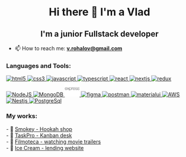 <h1 align="center">Hi there 👋 I'm a Vlad</h1>
<h2 align="center">I'm a junior Fullstack developer</h2>

- 📫 How to reach me: **v.rohalov@gmail.com**

<h3 align="left">Languages and Tools:</h3>
<p align="left"> 
  <a href="https://www.w3.org/html/" target="_blank" rel="noreferrer">
  <img src="https://cdn.jsdelivr.net/gh/devicons/devicon/icons/html5/html5-original-wordmark.svg" alt="html5" width="40" height="40"/>
 </a> 
 <a href="https://www.w3schools.com/css/" target="_blank" rel="noreferrer"> 
  <img src="https://cdn.jsdelivr.net/gh/devicons/devicon/icons/css3/css3-original-wordmark.svg" alt="css3" width="40" height="40"/>
 </a> 
 <a href="https://www.typescriptlang.org/" target="_blank" rel="noreferrer">
   <img src="https://cdn.jsdelivr.net/gh/devicons/devicon/icons/typescript/typescript-original.svg" alt="javascript" width="40" height="40"/>
 </a>
   <a href="https://developer.mozilla.org/en-US/docs/Web/JavaScript" target="_blank" rel="noreferrer">
  <img src="https://cdn.jsdelivr.net/gh/devicons/devicon/icons/javascript/javascript-original.svg"  alt="typescript" width="40" height="40"/>
 </a> 
 <a href="https://reactjs.org/" target="_blank" rel="noreferrer">
  <img src="https://cdn.jsdelivr.net/gh/devicons/devicon/icons/react/react-original-wordmark.svg" alt="react" width="40" height="40"/>
 </a>
 <a href="https://nextjs.org/" target="_blank" rel="noreferrer">
   <img src="https://cdn.jsdelivr.net/gh/devicons/devicon/icons/nextjs/nextjs-original.svg" alt="nextjs" width="40" height="40"/>
 </a>  
 <a href="https://redux.js.org" target="_blank" rel="noreferrer">
  <img src="https://cdn.jsdelivr.net/gh/devicons/devicon/icons/redux/redux-original.svg" alt="redux" width="40" height="40"/>
 </a>
 <a href="https://nodejs.org/" target="_blank" rel="noreferrer">
  <img src="https://cdn.jsdelivr.net/gh/devicons/devicon/icons/nodejs/nodejs-original-wordmark.svg" alt="NodeJS" width="40" height="40"/>
 </a>
 <a href="https://www.mongodb.com/" target="_blank" rel="noreferrer">
  <img src="https://cdn.jsdelivr.net/gh/devicons/devicon/icons/mongodb/mongodb-plain-wordmark.svg" alt="MongoDB" width="40" height="40"/>
 </a>
  <a href="https://expressjs.com" target="_blank" rel="noreferrer"> 
    <img src="https://raw.githubusercontent.com/devicons/devicon/master/icons/express/express-original-wordmark.svg" alt="express" width="40" height="40"/> 
  </a>
  <a href="https://www.figma.com/" target="_blank" rel="noreferrer"> <img src="https://www.vectorlogo.zone/logos/figma/figma-icon.svg" alt="figma" width="40" height="40"/>
  </a> 
 <a href="https://postman.com" target="_blank" rel="noreferrer"> <img src="https://www.vectorlogo.zone/logos/getpostman/getpostman-icon.svg" alt="postman" width="40" height="40"/> 
 </a>
   <a href="https://mui.com/" target="_blank" rel="noreferrer">
     <img src="https://cdn.jsdelivr.net/gh/devicons/devicon/icons/materialui/materialui-original.svg" alt="materialui" width="40" height="40"/>
  </a>
   <a href="https://aws.amazon.com/" target="_blank" rel="noreferrer">
     <img src="https://cdn.jsdelivr.net/gh/devicons/devicon/icons/amazonwebservices/amazonwebservices-original-wordmark.svg" alt="AWS" width="40" height="40"/>
  </a>
   <a href="https://nestjs.com/" target="_blank" rel="noreferrer">
     <img src="https://cdn.jsdelivr.net/gh/devicons/devicon/icons/nestjs/nestjs-plain.svg" alt="Nestjs" width="40" height="40"/>
  </a>
   <a href="https://www.postgresql.org/" target="_blank" rel="noreferrer">
     <img src="https://cdn.jsdelivr.net/gh/devicons/devicon/icons/postgresql/postgresql-original-wordmark.svg" alt="PostgreSql" width="40" height="40"/>
  </a>
</p>

<h3 align="left">My works:</h3>
  - 🏪 <a href="https://smokey.top" target="_blank">Smokey - Hookah shop</a><br>
  - 📝 <a href="https://fstv-electro.github.io/TaskPro-prj-9/" target="_blank">TaskPro - Kanban desk</a><br>
  - 🎥 <a href="https://konstantinyevchuk.github.io/Filmoteca_team_project/index.html" target="_blank">Filmoteca - watching movie trailers</a><br>
  - 🍦 <a href="https://olga-dames.github.io/teamProject17/" target="_blank">Ice Cream - lending website</a><br>

 



 
 
 
 


